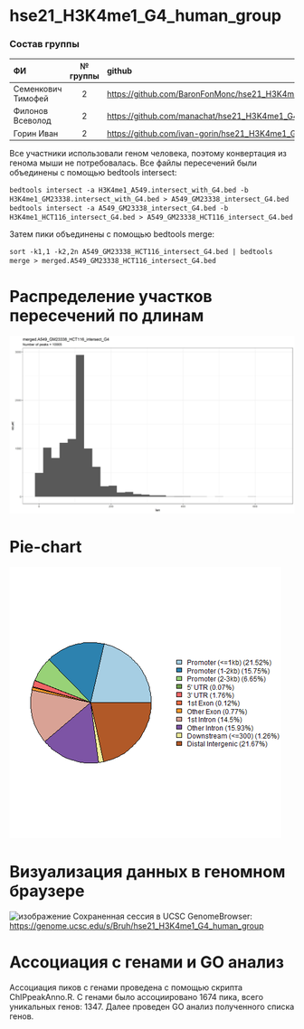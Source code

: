 # hse21_H3K4me1_G4_human_group

### Состав группы
|         ФИ        | № группы  |                              github                              |
|:------------------|:---------:|:-----------------------------------------------------------------|
| Семенкович Тимофей|    2      | https://github.com/BaronFonMonc/hse21_H3K4me1_G4_human           |
| Филонов Всеволод  |    2      | https://github.com/manachat/hse21_H3K4me1_G4_human               |
| Горин Иван        |    2      | https://github.com/ivan-gorin/hse21_H3K4me1_G4_human             |

Все участники использовали геном человека, поэтому конвертация из генома мыши не потребовалась.
Все файлы пересечений были объединены с помощью bedtools intersect:
```
bedtools intersect -a H3K4me1_A549.intersect_with_G4.bed -b H3K4me1_GM23338.intersect_with_G4.bed > A549_GM23338_intersect_G4.bed
bedtools intersect -a A549_GM23338_intersect_G4.bed -b H3K4me1_HCT116_intersect_G4.bed > A549_GM23338_HCT116_intersect_G4.bed
```
Затем пики объединены с помощью bedtools merge:
```
sort -k1,1 -k2,2n A549_GM23338_HCT116_intersect_G4.bed | bedtools merge > merged.A549_GM23338_HCT116_intersect_G4.bed
```

# Распределение участков пересечений по длинам
![a](images/len_hist.merged.A549_GM23338_HCT116_intersect_G4.jpg)

# Pie-chart
![a](images/chip_seeker.merged.A549_GM23338_HCT116_intersect_G4.plotAnnoPie.png)

# Визуализация данных в геномном браузере
![изображение](https://user-images.githubusercontent.com/55275328/121415590-95b32d80-c970-11eb-9b0f-6453d3d97323.png)
Сохраненная сессия в UCSC GenomeBrowser: https://genome.ucsc.edu/s/Bruh/hse21_H3K4me1_G4_human_group 

# Ассоциация с генами и GO анализ
Ассоциация пиков с генами проведена с помощью скрипта ChIPpeakAnno.R. С генами было ассоциировано 1674 пика, всего уникальных генов: 1347.
Далее проведен GO анализ полученного списка генов.
